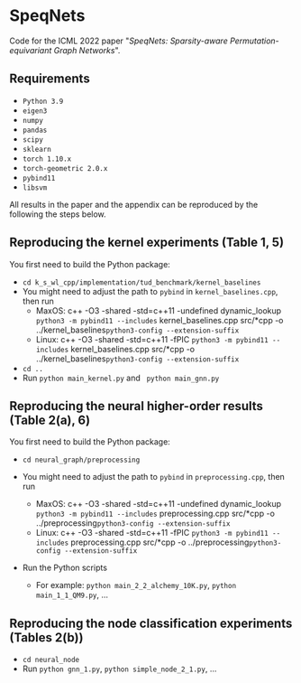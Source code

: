 # SpeqNets
Code for the ICML 2022 paper "_SpeqNets: Sparsity-aware Permutation-equivariant Graph Networks_".

## Requirements
- `Python 3.9`
- `eigen3`
- `numpy`
- `pandas`
- `scipy`
- `sklearn`
- `torch 1.10.x`
- `torch-geometric 2.0.x`
- `pybind11`
- `libsvm`

All results in the paper and the appendix can be reproduced by the following the steps below. 

## Reproducing the kernel experiments (Table 1, 5) 
You first need to build the Python package:
- `cd k_s_wl_cpp/implementation/tud_benchmark/kernel_baselines`
- You might need to adjust the path to `pybind` in `kernel_baselines.cpp`, then run 
    - MaxOS: c++ -O3 -shared -std=c++11 -undefined dynamic_lookup `python3 -m pybind11 --includes`  kernel_baselines.cpp src/*cpp -o ../kernel_baselines`python3-config --extension-suffix` 
    - Linux: c++ -O3  -shared -std=c++11 -fPIC `python3 -m pybind11 --includes`  kernel_baselines.cpp src/*cpp -o ../kernel_baselines`python3-config --extension-suffix`
- `cd ..`
- Run `python main_kernel.py` and ` python main_gnn.py`


## Reproducing the neural higher-order results (Table 2(a), 6)
You first need to build the Python package:
- `cd neural_graph/preprocessing`
- You might need to adjust the path to `pybind` in `preprocessing.cpp`, then run 
    - MaxOS: c++ -O3 -shared -std=c++11 -undefined dynamic_lookup `python3 -m pybind11 --includes`  preprocessing.cpp src/*cpp -o ../preprocessing`python3-config --extension-suffix` 
    - Linux: c++ -O3  -shared -std=c++11 -fPIC `python3 -m pybind11 --includes`  preprocessing.cpp src/*cpp -o ../preprocessing`python3-config --extension-suffix`

- Run the Python scripts
    - For example: `python main_2_2_alchemy_10K.py`, `python main_1_1_QM9.py`, ...


## Reproducing the node classification experiments (Tables 2(b))
- `cd neural_node`
- Run `python gnn_1.py`, `python simple_node_2_1.py`, ... 
